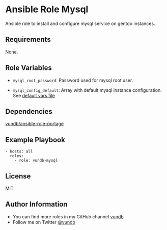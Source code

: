 Ansible Role Mysql
======================================

Ansible role to install and configure mysql service on gentoo instances.

Requirements
------------

None.

Role Variables
--------------

- `mysql_root_password`:
Password used for mysql root user.

- `mysql_config_default`:
Array with default mysql instance configuration. See
[default vars file](defaults/main.yml)

Dependencies
------------

[vundb/ansible-role-portage](https://github.com/vundb/ansible-role-portage)

Example Playbook
----------------
```
- hosts: all
  roles:
    - role: vundb-mysql
```

License
-------

MIT

Author Information
------------------

- You can find more roles in my GitHub channel [vundb](https://github.com/vundb)
- Follow me on Twitter [@vundb](https://twitter.com/vundb)
